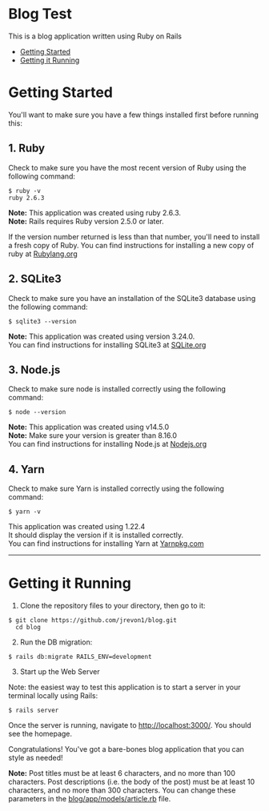 # Blog Test
  This is a blog application written using Ruby on Rails

  * [Getting Started](#getting-started)
  * [Getting it Running](#getting-it-running)


# Getting Started

  You'll want to make sure you have a few things installed first before running this:

  ## 1. Ruby

  Check to make sure you have the most recent version of Ruby using the following command:

    $ ruby -v
    ruby 2.6.3

  **Note:** This application was created using ruby 2.6.3.
  <br>**Note:** Rails requires Ruby version 2.5.0 or later.

  If the version number returned is less than that number, you'll need to install a fresh copy of Ruby. You can find instructions for installing a new copy of ruby at [Rubylang.org](https://www.ruby-lang.org/en/documentation/installation/)


  ## 2. SQLite3

  Check to make sure you have an installation of the SQLite3 database using the following command:

    $ sqlite3 --version

  **Note:** This application was created using version 3.24.0.
  <br>You can find instructions for installing SQLite3 at [SQLite.org](https://www.sqlite.org/index.html)

  ## 3. Node.js

  Check to make sure node is installed correctly using the following command:

    $ node --version

  **Note:** This application was created using v14.5.0
  <br>**Note:** Make sure your version is greater than 8.16.0
  <br>You can find instructions for installing Node.js at [Nodejs.org](https://nodejs.org/en/download/)

  ## 4. Yarn

  Check to make sure Yarn is installed correctly using the following command:

    $ yarn -v

  This application was created using 1.22.4
  <br>It should display the version if it is installed correctly.
  <br>You can find instructions for installing Yarn at [Yarnpkg.com](https://yarnpkg.com/getting-started/install)

 ---

# Getting it Running

  1. Clone the repository files to your directory, then go to it:

    $ git clone https://github.com/jrevon1/blog.git
      cd blog

  2. Run the DB migration:

    $ rails db:migrate RAILS_ENV=development

  3. Start up the Web Server

  Note: the easiest way to test this application is to start a server in your terminal locally using Rails:

    $ rails server

  Once the server is running, navigate to [http://localhost:3000/](http://localhost:3000/). You should see the homepage.

  Congratulations! You've got a bare-bones blog application that you can style as needed!

  **Note:** Post titles must be at least 6 characters, and no more than 100 characters. Post descriptions (i.e. the body of the post) must be at least 10 characters, and no more than 300 characters. You can change these parameters in the [blog/app/models/article.rb](https://github.com/jrevon1/blog/blob/master/app/models/article.rb) file.
